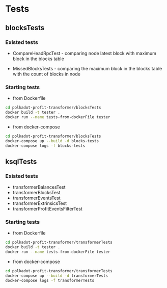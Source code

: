 # Tests

## blocksTests

### Existed tests

* CompareHeadRpcTest - comparing node latest block with maximum block in the blocks table

* MissedBlocksTests - comparing the maximum block in the blocks table with the count of blocks in node

### Starting tests

* from Dockerfile
```bash
cd polkadot-profit-transformer/blocksTests
docker build -t tester .
docker run --name tests-from-dockerFile tester
```

* from docker-compose
```bash
cd polkadot-profit-transformer/blocksTests
docker-compose up --build -d blocks-tests
docker-compose logs -f blocks-tests
```

## ksqlTests

### Existed tests

* transformerBalancesTest
* transformerBlocksTest
* transformerEventsTest
* transformerExtrinsicsTest
* transformerProfitEventsFilterTest

### Starting tests

* from Dockerfile
```bash
cd polkadot-profit-transformer/transformerTests
docker build -t tester .
docker run --name tests-from-dockerFile tester
```

* from docker-compose
```bash
cd polkadot-profit-transformer/transformerTests
docker-compose up --build -d transformerTests
docker-compose logs -f transformerTests
```